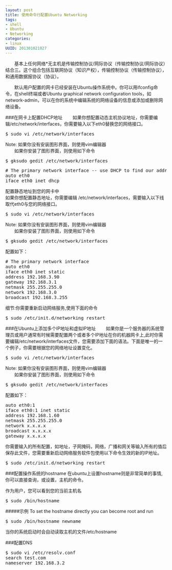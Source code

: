 ```yaml
--- 
layout: post
title: 使用命令行配置Ubuntu Networking
tags: 
- shell
- Ubuntu
- Networking
categories:
- linux
UUID: 201301021027
---
```


　　基本上任何网络*无主机是传输控制协议/网际协议（传输控制协议/网际协议）结合三。这个组合包括互联网协议（知识产权），传输控制协议（传输控制协议），和通用数据报协议（协议）。

　　默认用户配置的网卡已经安装在Ubuntu操作系统中。你可以用ifconfig命令，在shell终端或者Ubuntu graphical network configuration tools，如network-admin，可以在你的系统中编辑系统的网络设备的信息或添加或删除网络设备。

###在网卡上配置DHCP地址
　　如果你想配置动态主机协议地址，你需要编辑/etc/network/interfaces，你需要输入以下eth0替换您的网络接口。
<pre id="bash">
$ sudo vi /etc/network/interfaces
</pre>
Note: 如果你没有安装图形界面，则使用vim编辑器<br>
　　如果你安装了图形界面，则使用如下命令<br>
<pre id="bash">
$ gksudo gedit /etc/network/interfaces
</pre>
<pre id="bash">
# The primary network interface -- use DHCP to find our address
auto eth0
iface eth0 inet dhcp
</pre>
配置静态地址到您的网卡中<br>
如果你想配置静态地址，你需要编辑 /etc/network/interfaces，需要输入以下线取代eth0与您的网络接口。
<pre id="bash">
$ sudo vi /etc/network/interfaces
</pre>
Note: 如果你没有安装图形界面，则使用vim编辑器<br>
　　如果你安装了图形界面，则使用如下命令<br>
<pre id="bash">
$ gksudo gedit /etc/network/interfaces
</pre>
配置如下：
<pre id="bash">
# The primary network interface
auto eth0
iface eth0 inet static
address 192.168.3.90
gateway 192.168.3.1
netmask 255.255.255.0
network 192.168.3.0
broadcast 192.168.3.255
</pre>
细节:你需要重新启动网络服务,使用下面的命令
<pre id="bash">
$ sudo /etc/init.d/networking restart
</pre>

###在Ubuntu上添加多个IP地址和虚拟IP地址
 　　如果你是一个服务器的系统管理员或用户通常有时候需要配置两个或者多个IP地址在你的机器网卡上,此时你需要编辑/etc/network/interfaces文件，您需要添加下面的语法。下面是唯一的一个例子，你需要根据您的网络地址设置变化。
<pre id="bash">
$ sudo vi /etc/network/interfaces
</pre>
Note: 如果你没有安装图形界面，则使用vim编辑器<br>
　　如果你安装了图形界面，则使用如下命令<br>
<pre id="bash">
$ gksudo gedit /etc/network/interfaces
</pre>
配置如下：
<pre id="bash">
auto eth0:1
iface eth0:1 inet static
address 192.168.1.60
netmask 255.255.255.0
network x.x.x.x
broadcast x.x.x.x
gateway x.x.x.x
</pre>
你需要输入的所有配置，如地址，子网掩码，网络，广播和网关等输入所有的值后保存此文件，您需要重新启动网络服务软件包使用以下命令生效的新的IP地址。
<pre id="bash">
$ sudo /etc/init.d/networking restart
</pre>

###配置操作系统的hostname
在ubuntu上设置hostname则是非常简单的事情,你可以直接查询，或设置，主机的命令。

作为用户，您可以看到您的当前主机名
<pre id="bash">
$ sudo /bin/hostname
</pre>
#####示例
To set the hostname directly you can become root and run
<pre id="bash">
$ sudo /bin/hostname newname
</pre>
当你的系统启动时会自动读取主机的文件/etc/hostname

###配置DNS
<pre id="bash">
$ sudo vi /etc/resolv.conf
search test.com
nameserver 192.168.3.2
</pre>

